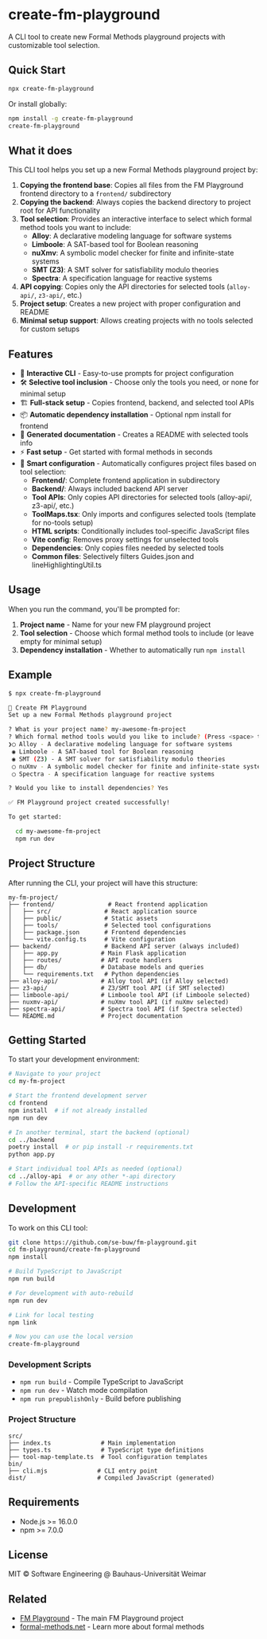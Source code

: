# create-fm-playground

A CLI tool to create new Formal Methods playground projects with customizable tool selection.

## Quick Start

```bash
npx create-fm-playground
```

Or install globally:

```bash
npm install -g create-fm-playground
create-fm-playground
```

## What it does

This CLI tool helps you set up a new Formal Methods playground project by:

1. **Copying the frontend base**: Copies all files from the FM Playground frontend directory to a `frontend/` subdirectory
2. **Copying the backend**: Always copies the backend directory to project root for API functionality
3. **Tool selection**: Provides an interactive interface to select which formal method tools you want to include:
    - **Alloy**: A declarative modeling language for software systems
    - **Limboole**: A SAT-based tool for Boolean reasoning
    - **nuXmv**: A symbolic model checker for finite and infinite-state systems
    - **SMT (Z3)**: A SMT solver for satisfiability modulo theories
    - **Spectra**: A specification language for reactive systems
4. **API copying**: Copies only the API directories for selected tools (`alloy-api/`, `z3-api/`, etc.)
5. **Project setup**: Creates a new project with proper configuration and README
6. **Minimal setup support**: Allows creating projects with no tools selected for custom setups

## Features

- 🎯 **Interactive CLI** - Easy-to-use prompts for project configuration
- 🛠️ **Selective tool inclusion** - Choose only the tools you need, or none for minimal setup
- 🏗️ **Full-stack setup** - Copies frontend, backend, and selected tool APIs
- 📦 **Automatic dependency installation** - Optional npm install for frontend
- 📝 **Generated documentation** - Creates a README with selected tools info
- ⚡ **Fast setup** - Get started with formal methods in seconds
- 🔧 **Smart configuration** - Automatically configures project files based on tool selection:
    - **Frontend/**: Complete frontend application in subdirectory
    - **Backend/**: Always included backend API server
    - **Tool APIs**: Only copies API directories for selected tools (alloy-api/, z3-api/, etc.)
    - **ToolMaps.tsx**: Only imports and configures selected tools (template for no-tools setup)
    - **HTML scripts**: Conditionally includes tool-specific JavaScript files
    - **Vite config**: Removes proxy settings for unselected tools
    - **Dependencies**: Only copies files needed by selected tools
    - **Common files**: Selectively filters Guides.json and lineHighlightingUtil.ts

## Usage

When you run the command, you'll be prompted for:

1. **Project name** - Name for your new FM playground project
2. **Tool selection** - Choose which formal method tools to include (or leave empty for minimal setup)
3. **Dependency installation** - Whether to automatically run `npm install`

## Example

```bash
$ npx create-fm-playground

🚀 Create FM Playground
Set up a new Formal Methods playground project

? What is your project name? my-awesome-fm-project
? Which formal method tools would you like to include? (Press <space> to select)
❯◯ Alloy - A declarative modeling language for software systems
 ◉ Limboole - A SAT-based tool for Boolean reasoning
 ◉ SMT (Z3) - A SMT solver for satisfiability modulo theories
 ◯ nuXmv - A symbolic model checker for finite and infinite-state systems
 ◯ Spectra - A specification language for reactive systems

? Would you like to install dependencies? Yes

✅ FM Playground project created successfully!

To get started:

  cd my-awesome-fm-project
  npm run dev
```

## Project Structure

After running the CLI, your project will have this structure:

```
my-fm-project/
├── frontend/               # React frontend application
│   ├── src/               # React application source
│   ├── public/            # Static assets
│   ├── tools/             # Selected tool configurations
│   ├── package.json       # Frontend dependencies
│   └── vite.config.ts     # Vite configuration
├── backend/               # Backend API server (always included)
│   ├── app.py            # Main Flask application
│   ├── routes/           # API route handlers
│   ├── db/               # Database models and queries
│   └── requirements.txt   # Python dependencies
├── alloy-api/            # Alloy tool API (if Alloy selected)
├── z3-api/               # Z3/SMT tool API (if SMT selected)
├── limboole-api/         # Limboole tool API (if Limboole selected)
├── nuxmv-api/            # nuXmv tool API (if nuXmv selected)
├── spectra-api/          # Spectra tool API (if Spectra selected)
└── README.md             # Project documentation
```

## Getting Started

To start your development environment:

```bash
# Navigate to your project
cd my-fm-project

# Start the frontend development server
cd frontend
npm install  # if not already installed
npm run dev

# In another terminal, start the backend (optional)
cd ../backend
poetry install  # or pip install -r requirements.txt
python app.py

# Start individual tool APIs as needed (optional)
cd ../alloy-api  # or any other *-api directory
# Follow the API-specific README instructions
```

## Development

To work on this CLI tool:

```bash
git clone https://github.com/se-buw/fm-playground.git
cd fm-playground/create-fm-playground
npm install

# Build TypeScript to JavaScript
npm run build

# For development with auto-rebuild
npm run dev

# Link for local testing
npm link

# Now you can use the local version
create-fm-playground
```

### Development Scripts

- `npm run build` - Compile TypeScript to JavaScript
- `npm run dev` - Watch mode compilation
- `npm run prepublishOnly` - Build before publishing

### Project Structure

```
src/
├── index.ts              # Main implementation
├── types.ts              # TypeScript type definitions
├── tool-map-template.ts  # Tool configuration templates
bin/
├── cli.mjs              # CLI entry point
dist/                    # Compiled JavaScript (generated)
```

## Requirements

- Node.js >= 16.0.0
- npm >= 7.0.0

## License

MIT © Software Engineering @ Bauhaus-Universität Weimar

## Related

- [FM Playground](https://github.com/se-buw/fm-playground) - The main FM Playground project
- [formal-methods.net](https://formal-methods.net) - Learn more about formal methods
